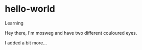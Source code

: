 # hello-world
Learning

Hey there, I'm mosweg and have two different couloured eyes.

I added a bit more...
